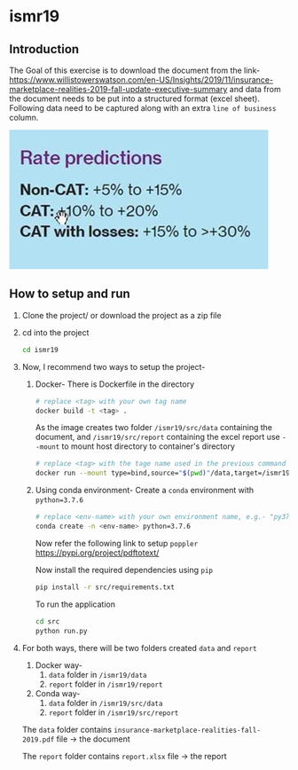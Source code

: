 # ismr19
## Introduction
The Goal of this exercise is to download the document from the link- https://www.willistowerswatson.com/en-US/Insights/2019/11/insurance-marketplace-realities-2019-fall-update-executive-summary and data from the document needs to be put into a structured format (excel sheet). Following data need to be captured along with an extra `line of business` column.

![alt text](./images/Info-Screenshort.jpg "Info Screenshort")

## How to setup and run
1. Clone the project/ or download the project as a zip file
2. cd into the project
    ```bash
    cd ismr19
    ```
3. Now, I recommend two ways to setup the project-
    1. Docker- There is Dockerfile in the directory
        ```bash
        # replace <tag> with your own tag name
        docker build -t <tag> .
        ```
        As the image creates two folder `/ismr19/src/data` containing the document, and `/ismr19/src/report` containing the excel report use `--mount` to mount host directory to container's directory
        ```bash
        # replace <tag> with the tage name used in the previous command
        docker run --mount type=bind,source="$(pwd)"/data,target=/ismr19/src/data --mount type=bind,source="$(pwd)"/report,target=/ismr19/src/report -t <tag>
        ```
    2. Using conda environment- Create a `conda` environment with `python=3.7.6`
        ```bash
        # replace <env-name> with your own environment name, e.g.- "py376", "ismr19" etc.
        conda create -n <env-name> python=3.7.6
        ```
        Now refer the following link to setup `poppler` https://pypi.org/project/pdftotext/
        
        Now install the required dependencies using `pip`
        ```bash
        pip install -r src/requirements.txt
        ```
        To run the application
        ```bash
        cd src
        python run.py
        ```
4. For both ways, there will be two folders created `data` and `report`
    1. Docker way-
        1. `data` folder in `/ismr19/data`
        2. `report` folder in `/ismr19/report`
    2. Conda way-
        1. `data` folder in `/ismr19/src/data`
        2. `report` folder in `/ismr19/src/report`
    
    The `data` folder contains `insurance-marketplace-realities-fall-2019.pdf` file -> the document

    The `report` folder contains `report.xlsx` file -> the report